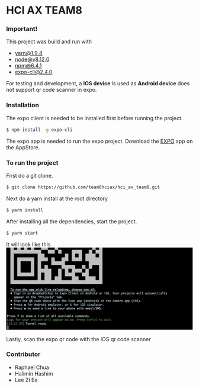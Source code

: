 # HCI AX TEAM8

### Important!
This project was build and run with
- yarn@1.9.4
- node@v8.12.0
- npm@6.4.1
- expo-cli@2.4.0

For testing and development, a **IOS device** is used as **Android device** does not support qr code scanner in expo. 


### Installation

The expo client is needed to be installed first before running the project.
```sh
$ npm install -g expo-cli
```

The expo app is needed to run the expo project.
Download the [EXPO](https://itunes.apple.com/us/app/expo-client/id982107779?mt=8) app on the AppStore.



### To run the project

First do a git clone.

```sh
$ git clone https://github.com/team8hciax/hci_ax_team8.git
```
Next do a yarn install at the root directory

```sh
$ yarn install
```

After installing all the dependencies, start the project.

```sh
$ yarn start
```

It will look like this
![](https://raw.githubusercontent.com/team8hciax/hci_ax_team8/master/assets/images/anything.png)

Lastly, scan the expo qr code with the IOS qr code scanner


### Contributor

 - Raphael Chua
 - Halimin Hashim
 - Lee Zi Ee
